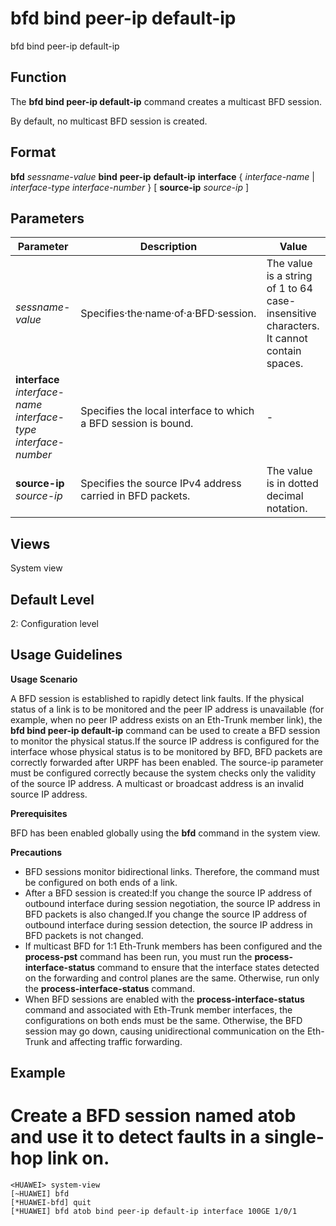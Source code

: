 bfd bind peer-ip default-ip
===========================

bfd bind peer-ip default-ip

Function
--------



The **bfd bind peer-ip default-ip** command creates a multicast BFD session.



By default, no multicast BFD session is created.


Format
------

**bfd** *sessname-value* **bind** **peer-ip** **default-ip** **interface** { *interface-name* | *interface-type* *interface-number* } [ **source-ip** *source-ip* ]


Parameters
----------

| Parameter | Description | Value |
| --- | --- | --- |
| *sessname-value* | Specifies·the·name·of·a·BFD·session. | The value is a string of 1 to 64 case-insensitive characters. It cannot contain spaces. |
| **interface** *interface-name* *interface-type* *interface-number* | Specifies the local interface to which a BFD session is bound. | - |
| **source-ip** *source-ip* | Specifies the source IPv4 address carried in BFD packets. | The value is in dotted decimal notation. |



Views
-----

System view


Default Level
-------------

2: Configuration level


Usage Guidelines
----------------

**Usage Scenario**



A BFD session is established to rapidly detect link faults. If the physical status of a link is to be monitored and the peer IP address is unavailable (for example, when no peer IP address exists on an Eth-Trunk member link), the **bfd bind peer-ip default-ip** command can be used to create a BFD session to monitor the physical status.If the source IP address is configured for the interface whose physical status is to be monitored by BFD, BFD packets are correctly forwarded after URPF has been enabled. The source-ip parameter must be configured correctly because the system checks only the validity of the source IP address. A multicast or broadcast address is an invalid source IP address.



**Prerequisites**

BFD has been enabled globally using the **bfd** command in the system view.

**Precautions**

* BFD sessions monitor bidirectional links. Therefore, the command must be configured on both ends of a link.
* After a BFD session is created:If you change the source IP address of outbound interface during session negotiation, the source IP address in BFD packets is also changed.If you change the source IP address of outbound interface during session detection, the source IP address in BFD packets is not changed.
* If multicast BFD for 1:1 Eth-Trunk members has been configured and the **process-pst** command has been run, you must run the **process-interface-status** command to ensure that the interface states detected on the forwarding and control planes are the same. Otherwise, run only the **process-interface-status** command.
* When BFD sessions are enabled with the **process-interface-status** command and associated with Eth-Trunk member interfaces, the configurations on both ends must be the same. Otherwise, the BFD session may go down, causing unidirectional communication on the Eth-Trunk and affecting traffic forwarding.


Example
-------

# Create a BFD session named atob and use it to detect faults in a single-hop link on.
```
<HUAWEI> system-view
[~HUAWEI] bfd
[*HUAWEI-bfd] quit
[*HUAWEI] bfd atob bind peer-ip default-ip interface 100GE 1/0/1

```